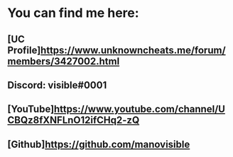 # You can find me here:

## [UC Profile]https://www.unknowncheats.me/forum/members/3427002.html

## Discord: visible#0001

## [YouTube]https://www.youtube.com/channel/UCBQz8fXNFLnO12ifCHq2-zQ

## [Github]https://github.com/manovisible
